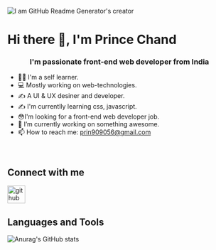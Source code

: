 ![I am GitHub Readme Generator's creator](https://pbs.twimg.com/profile_banners/1427635658668060680/1629210990/1080x360)
<h1> Hi there 👋, I'm Prince Chand </h1>
<h3 align="center"> I'm passionate front-end web developer from India </h3>
  
 * 👨‍💻 I'm a self learner.
 * 💻 Mostly working on web-technologies.
 * ✍ A UI & UX desiner and developer.
 * ✍ I'm currentlly learning css, javascript.
 * 😳I'm looking for a front-end web developer job.
 * 🔭 I’m currently working on something awesome.
 * 📫 How to reach me: prin909056@gmail.com
 <img scr="https://twitter.com/Prince_Chand_/status/1427874642597842945/photo/1" alt="" width="240px" /> <img scr="https://twitter.com/Prince_Chand_/status/1427874779919314944/photo/1" alt="" width="240px" />
 
## Connect with me
[<img src='https://cdn.jsdelivr.net/npm/simple-icons@3.0.1/icons/github.svg' alt='github' height='40'>](https://github.com/https://github.com/Prince909056) 

## Languages and Tools


![Anurag's GitHub stats](https://github-readme-stats.vercel.app/api?username=Prince909056&show_icons=true&theme=radical)

